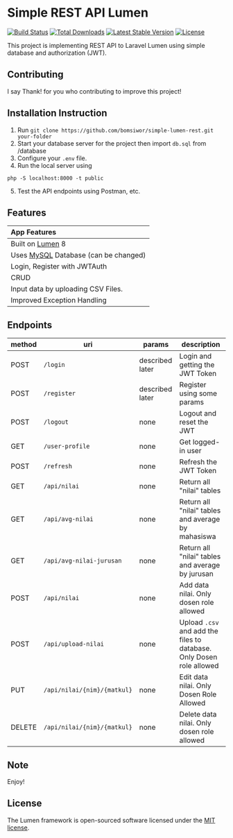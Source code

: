 # Simple REST API Lumen

[![Build Status](https://travis-ci.org/laravel/lumen-framework.svg)](https://travis-ci.org/laravel/lumen-framework)
[![Total Downloads](https://img.shields.io/packagist/dt/laravel/framework)](https://packagist.org/packages/laravel/lumen-framework)
[![Latest Stable Version](https://img.shields.io/packagist/v/laravel/framework)](https://packagist.org/packages/laravel/lumen-framework)
[![License](https://img.shields.io/packagist/l/laravel/framework)](https://packagist.org/packages/laravel/lumen-framework)

This project is implementing REST API to Laravel Lumen using simple database and authorization (JWT).

## Contributing

I say Thank! for you who contributing to improve this project!

## Installation Instruction

1. Run `git clone https://github.com/bomsiwor/simple-lumen-rest.git your-folder`
2. Start your database server for the project then import `db.sql` from /database
3. Configure your `.env` file.
4. Run the local server using

```
php -S localhost:8000 -t public
```

5. Test the API endpoints using Postman, etc.

## Features

| App Features                                                     |
| :--------------------------------------------------------------- |
| Built on [Lumen](https://laravel.com/) 8                         |
| Uses [MySQL](https://github.com/mysql) Database (can be changed) |
| Login, Register with JWTAuth                                     |
| CRUD                                                             |
| Input data by uploading CSV Files.                               |
| Improved Exception Handling                                      |

## Endpoints

| method | uri                         | params          | description                                                          |
| ------ | --------------------------- | --------------- | -------------------------------------------------------------------- |
| POST   | `/login`                    | described later | Login and getting the JWT Token                                      |
| POST   | `/register`                 | described later | Register using some params                                           |
| POST   | `/logout`                   | none            | Logout and reset the JWT                                             |
| GET    | `/user-profile`             | none            | Get logged-in user                                                   |
| POST   | `/refresh`                  | none            | Refresh the JWT Token                                                |
| GET    | `/api/nilai`                | none            | Return all "nilai" tables                                            |
| GET    | `/api/avg-nilai`            | none            | Return all "nilai" tables and average by mahasiswa                   |
| GET    | `/api/avg-nilai-jurusan`    | none            | Return all "nilai" tables and average by jurusan                     |
| POST   | `/api/nilai`                | none            | Add data nilai. Only dosen role allowed                              |
| POST   | `/api/upload-nilai`         | none            | Upload `.csv` and add the files to database. Only Dosen role allowed |
| PUT    | `/api/nilai/{nim}/{matkul}` | none            | Edit data nilai. Only Dosen Role Allowed                             |
| DELETE | `/api/nilai/{nim}/{matkul}` | none            | Delete data nilai. Only dosen role allowed                           |

## Note

Enjoy!

## License

The Lumen framework is open-sourced software licensed under the [MIT license](https://opensource.org/licenses/MIT).
